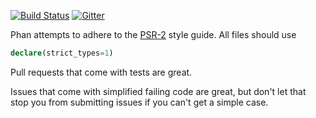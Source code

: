 [![Build Status](https://travis-ci.org/phan/phan.svg?branch=master)](https://travis-ci.org/phan/phan) [![Gitter](https://badges.gitter.im/etsy/phan.svg)](https://gitter.im/etsy/phan?utm_source=badge&utm_medium=badge&utm_campaign=pr-badge)

Phan attempts to adhere to the [PSR-2](http://www.php-fig.org/psr/psr-2/) style guide. All files should use

```php
declare(strict_types=1)
```

Pull requests that come with tests are great.

Issues that come with simplified failing code are great, but don't let that stop you from submitting issues if you can't get a simple case.
